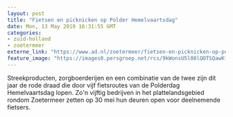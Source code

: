 ```yaml
---
layout: post
title: "Fietsen en picknicken op Polder Hemelvaartsdag"
date: Mon, 13 May 2019 16:31:55 GMT
categories: 
- zuid-holland 
- zoetermeer 
externe_link: "https://www.ad.nl/zoetermeer/fietsen-en-picknicken-op-polder-hemelvaartsdag~a2ea71ae/"
feature_image: "https://images0.persgroep.net/rcs/9kWonsU5l08lQOTSQawKfH5tUPU/diocontent/66347711/_fitwidth/400/?appId=21791a8992982cd8da851550a453bd7f&quality=0.7"
---
```


Streekproducten, zorgboerderijen en een combinatie van de twee zijn dit jaar de rode draad die door vijf fietsroutes van de Polderdag Hemelvaartsdag lopen. Zo'n vijftig bedrijven in het plattelandsgebied rondom Zoetermeer zetten op 30 mei hun deuren open voor deelnemende fietsers.
